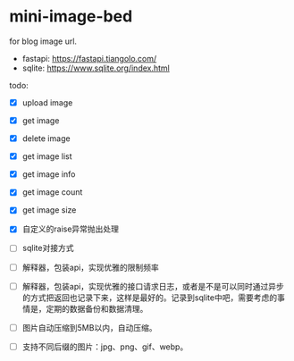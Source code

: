 # mini-image-bed

for blog image url.

- fastapi: https://fastapi.tiangolo.com/
- sqlite: https://www.sqlite.org/index.html

todo:

- [x] upload image
- [x] get image
- [x] delete image
- [x] get image list
- [x] get image info
- [x] get image count
- [x] get image size
- [x] 自定义的raise异常抛出处理
- [ ] sqlite对接方式
- [ ] 解释器，包装api，实现优雅的限制频率
- [ ] 解释器，包装api，实现优雅的接口请求日志，或者是不是可以同时通过异步的方式把返回也记录下来，这样是最好的。记录到sqlite中吧，需要考虑的事情是，定期的数据备份和数据清理。
- [ ] 图片自动压缩到5MB以内，自动压缩。
- [ ] 支持不同后缀的图片：jpg、png、gif、webp。

